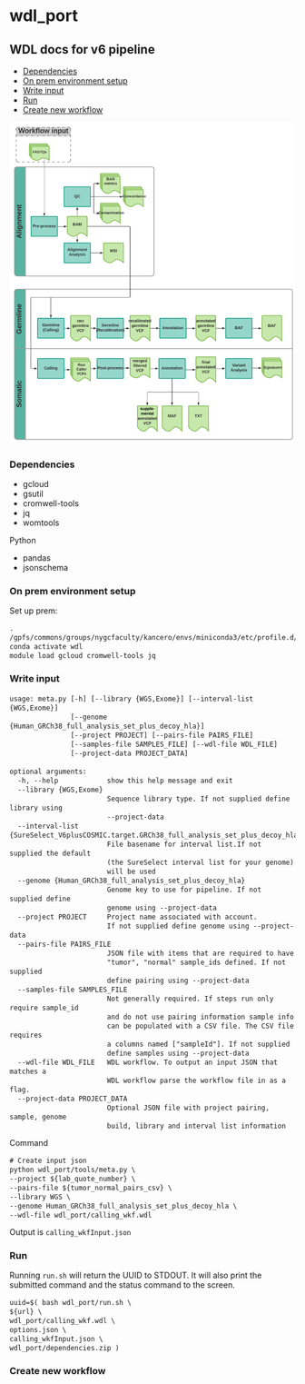 # wdl_port

## WDL docs for v6 pipeline

- [Dependencies](#dependencies)
- [On prem environment setup](#environment)
- [Write input](#write_input)
- [Run](#run)
- [Create new workflow](#create_new_workflow) 

![NYGC Somatic Pipeline overview](diagrams/WDL_Pipeline.png)

### Dependencies
<a name="dependencies"/>

- gcloud 
- gsutil
- cromwell-tools
- jq
- womtools

Python

- pandas
- jsonschema

### On prem environment setup
<a name="environment"/>

Set up prem:
```
. /gpfs/commons/groups/nygcfaculty/kancero/envs/miniconda3/etc/profile.d/conda.sh
conda activate wdl
module load gcloud cromwell-tools jq
```

### Write input
<a name="write_input"/>

```
usage: meta.py [-h] [--library {WGS,Exome}] [--interval-list {WGS,Exome}]
               [--genome {Human_GRCh38_full_analysis_set_plus_decoy_hla}] 
               [--project PROJECT] [--pairs-file PAIRS_FILE]
               [--samples-file SAMPLES_FILE] [--wdl-file WDL_FILE] 
               [--project-data PROJECT_DATA]

optional arguments:
  -h, --help            show this help message and exit
  --library {WGS,Exome}
                        Sequence library type. If not supplied define library using 
                        --project-data
  --interval-list {SureSelect_V6plusCOSMIC.target.GRCh38_full_analysis_set_plus_decoy_hla}
                        File basename for interval list.If not supplied the default
                        (the SureSelect interval list for your genome)
                        will be used
  --genome {Human_GRCh38_full_analysis_set_plus_decoy_hla}
                        Genome key to use for pipeline. If not supplied define 
                        genome using --project-data
  --project PROJECT     Project name associated with account. 
                        If not supplied define genome using --project-data
  --pairs-file PAIRS_FILE
                        JSON file with items that are required to have 
                        "tumor", "normal" sample_ids defined. If not supplied
                        define pairing using --project-data
  --samples-file SAMPLES_FILE
                        Not generally required. If steps run only require sample_id 
                        and do not use pairing information sample info
                        can be populated with a CSV file. The CSV file requires 
                        a columns named ["sampleId"]. If not supplied
                        define samples using --project-data
  --wdl-file WDL_FILE   WDL workflow. To output an input JSON that matches a 
                        WDL workflow parse the workflow file in as a flag.
  --project-data PROJECT_DATA
                        Optional JSON file with project pairing, sample, genome 
                        build, library and interval list information
```
Command
```
# Create input json
python wdl_port/tools/meta.py \
--project ${lab_quote_number} \
--pairs-file ${tumor_normal_pairs_csv} \
--library WGS \
--genome Human_GRCh38_full_analysis_set_plus_decoy_hla \
--wdl-file wdl_port/calling_wkf.wdl
```
Output is `calling_wkfInput.json`

### Run
<a name="run"/>

Running `run.sh` will return the UUID to STDOUT. 
It will also print the submitted command and the status command to the screen.
```
uuid=$( bash wdl_port/run.sh \
${url} \
wdl_port/calling_wkf.wdl \
options.json \
calling_wkfInput.json \
wdl_port/dependencies.zip )
```


### Create new workflow
<a name="create_new_workflow"/>

